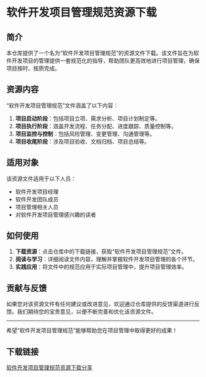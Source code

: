 # 软件开发项目管理规范资源下载

## 简介

本仓库提供了一个名为“软件开发项目管理规范”的资源文件下载。该文件旨在为软件开发项目的管理提供一套规范化的指导，帮助团队更高效地进行项目管理，确保项目按时、按质完成。

## 资源内容

“软件开发项目管理规范”文件涵盖了以下内容：

1. **项目启动阶段**：包括项目立项、需求分析、项目计划制定等。
2. **项目执行阶段**：涵盖开发流程、任务分配、进度跟踪、质量控制等。
3. **项目监控与控制**：包括风险管理、变更管理、沟通管理等。
4. **项目收尾阶段**：涉及项目验收、文档归档、项目总结等。

## 适用对象

该资源文件适用于以下人员：

- 软件开发项目经理
- 软件开发团队成员
- 项目管理相关人员
- 对软件开发项目管理感兴趣的读者

## 如何使用

1. **下载资源**：点击仓库中的下载链接，获取“软件开发项目管理规范”文件。
2. **阅读与学习**：详细阅读文件内容，理解并掌握软件开发项目管理的各个环节。
3. **实践应用**：将文件中的规范应用于实际项目管理中，提升项目管理效率。

## 贡献与反馈

如果您对该资源文件有任何建议或改进意见，欢迎通过仓库提供的反馈渠道进行反馈。我们期待您的宝贵意见，以便不断完善和优化该资源文件。

---

希望“软件开发项目管理规范”能够帮助您在项目管理中取得更好的成果！

## 下载链接

[软件开发项目管理规范资源下载分享](https://pan.quark.cn/s/8143f321785a)